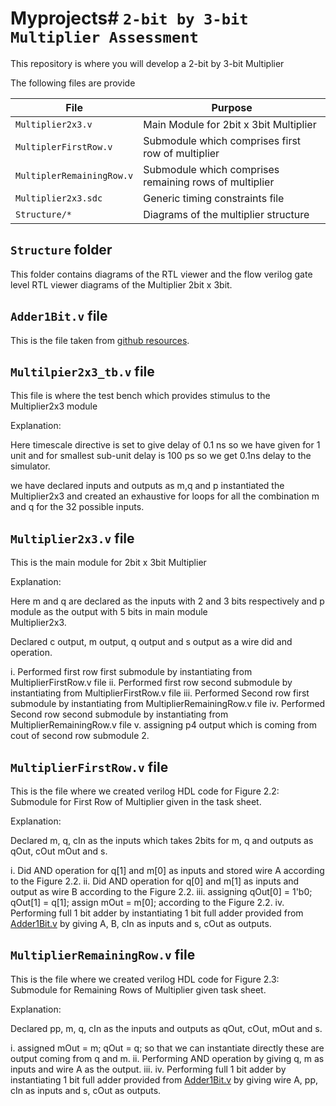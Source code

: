 # Myprojects#  `2-bit by 3-bit Multiplier Assessment` 

This repository is where you will develop a 2-bit by 3-bit Multiplier

The following files are provide

| File | Purpose |
| ---  | --- |
| `Multiplier2x3.v`         | Main Module for 2bit x 3bit Multiplier |
| `MultiplerFirstRow.v`     | Submodule which comprises first row of multiplier |
| `MultiplerRemainingRow.v` | Submodule which comprises remaining rows of multiplier |
| `Multiplier2x3.sdc`       | Generic timing constraints file |
| `Structure/*`             | Diagrams of the multiplier structure |


## `Structure` folder

This folder contains diagrams of the RTL viewer and the flow verilog gate level RTL viewer diagrams of the Multiplier 2bit x 3bit.  



## `Adder1Bit.v` file

This is the file taken from [github resources](https://github.com/leeds-embedded-systems/ELEC5566M-Unit1-Nikhilesh-Bhaskar/tree/main).  





## `Multilpier2x3_tb.v` file 

This file is where the test bench which provides stimulus to the Multiplier2x3 module 

Explanation:

Here timescale directive is set to give delay of 0.1 ns so we have given for 1 unit and for smallest sub-unit delay is 100 ps so 
we get 0.1ns delay to the simulator.

we have declared inputs and outputs as m,q and p 
instantiated the Multiplier2x3 and created an exhaustive for loops for all the combination m and q for the 32 possible inputs.





## `Multiplier2x3.v` file 

This is the main module for 2bit x 3bit Multiplier

Explanation:

Here m and q are declared as the inputs with 2 and 3 bits respectively and p module as the output with 5 bits in main module  
Multiplier2x3.

Declared c output, m output, q output and s output as a wire did and operation. 

i.   Performed first row first submodule by instantiating from MultiplierFirstRow.v file
ii.  Performed first row second submodule by instantiating from MultiplierFirstRow.v file
iii. Performed Second row first submodule by instantiating from MultiplierRemainingRow.v file 
iv.  Performed Second row second submodule by instantiating from MultiplierRemainingRow.v file
v.   assigning p4 output which is coming from cout of second row submodule 2.





## `MultiplierFirstRow.v` file

This is the file where we created verilog HDL code for Figure 2.2: Submodule for First Row of Multiplier given in the task sheet.

Explanation:

Declared m, q, cIn as the inputs which takes 2bits for m, q and outputs as qOut, cOut mOut and s.

i.   Did AND operation for q[1] and m[0] as inputs and stored wire A according to the Figure 2.2.
ii.  Did AND operation for q[0] and m[1] as inputs and output as wire B according to the Figure 2.2.
iii. assigning qOut[0] = 1'b0; qOut[1] = q[1]; assign mOut = m[0]; according to the Figure 2.2.
iv.  Performing full 1 bit adder by instantiating 1 bit full adder provided from [Adder1Bit.v](https://github.com/leeds-embedded-systems/ELEC5566M-Unit1-Nikhilesh-Bhaskar/tree/main) by giving A, B, cIn as inputs and s, cOut as outputs.





## `MultiplierRemainingRow.v` file

This is the file where we created verilog HDL code for Figure 2.3: Submodule for Remaining Rows of Multiplier given task sheet.

Explanation:

Declared pp, m, q, cIn as the inputs and outputs as qOut, cOut, mOut and s.

i.   assigned mOut = m; qOut = q; so that we can instantiate directly these are output coming from q and m.
ii.  Performing AND operation by giving q, m as inputs and wire A as the output.
iii. iv.  Performing full 1 bit adder by instantiating 1 bit full adder provided from [Adder1Bit.v](https://github.com/leeds-embedded-systems/ELEC5566M-Unit1-Nikhilesh-Bhaskar/tree/main) by giving wire A, pp, cIn as inputs and s, cOut as outputs.